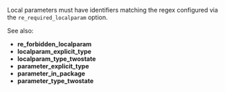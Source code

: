 Local parameters must have identifiers matching the regex configured via the
`re_required_localparam` option.

See also:

- **re_forbidden_localparam**
- **localparam_explicit_type**
- **localparam_type_twostate**
- **parameter_explicit_type**
- **parameter_in_package**
- **parameter_type_twostate**
